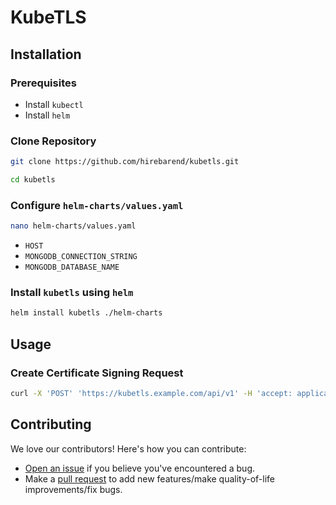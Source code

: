 # KubeTLS

## Installation

### Prerequisites

* Install `kubectl`
* Install `helm`

### Clone Repository

```bash
git clone https://github.com/hirebarend/kubetls.git

cd kubetls
```

### Configure `helm-charts/values.yaml`

```bash
nano helm-charts/values.yaml
```

* `HOST` 
* `MONGODB_CONNECTION_STRING`
* `MONGODB_DATABASE_NAME`

### Install `kubetls` using `helm`

```bash
helm install kubetls ./helm-charts
```

## Usage

### Create Certificate Signing Request

```bash
curl -X 'POST' 'https://kubetls.example.com/api/v1' -H 'accept: application/json' -H 'Content-Type: application/json' -d '{ "fqdn": "example.com" }'
```

## Contributing

We love our contributors! Here's how you can contribute:

- [Open an issue](https://github.com/hirebarend/kubetls/issues) if you believe you've encountered a bug.
- Make a [pull request](https://github.com/hirebarend/kubetls/pull) to add new features/make quality-of-life improvements/fix bugs.